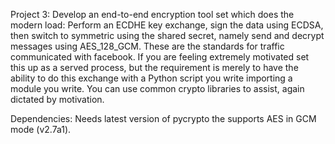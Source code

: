 Project 3: Develop an end-to-end encryption tool set which does the modern load:
Perform an ECDHE key exchange, sign the data using ECDSA, then switch to
symmetric using the shared secret, namely send and decrypt messages using
AES_128_GCM. These are the standards for traffic communicated with facebook. If
you are feeling extremely motivated set this up as a served process, but the
requirement is merely to have the ability to do this exchange with a Python
script you write importing a module you write. You can use common crypto
libraries to assist, again dictated by motivation.

Dependencies: Needs latest version of pycrypto the supports AES in GCM mode
(v2.7a1).